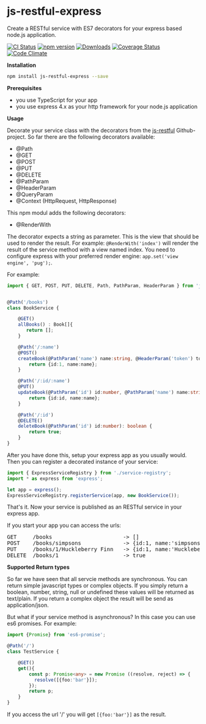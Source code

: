 # js-restful-express
Create a RESTful service with ES7 decorators for your express based node.js application.


[![CI Status](http://img.shields.io/travis/mseemann/js-restful-express.svg?style=flat)](https://travis-ci.org/mseemann/js-restful-express)
[![npm version](https://badge.fury.io/js/js-restful-express.svg)](http://badge.fury.io/js/js-restful-express)
[![Downloads](http://img.shields.io/npm/dm/js-restful-express.svg)](https://npmjs.org/package/js-restful-express)
[![Coverage Status](https://coveralls.io/repos/github/mseemann/js-restful-express/badge.svg?branch=master)](https://coveralls.io/github/mseemann/js-restful-express?branch=master)
[![Code Climate](https://codeclimate.com/github/mseemann/js-restful-express/badges/gpa.svg)](https://codeclimate.com/github/mseemann/js-restful-express)

**Installation**
```bash
npm install js-restful-express --save
```

**Prerequisites**
- you use TypeScript for your app
- you use express 4.x as your http framework for your node.js application

**Usage**

Decorate your service class with the decorators from the [js-restful](https://github.com/mseemann/js-restful) Github-project.
So far there are the following decorators available:
- @Path
- @GET
- @POST
- @PUT
- @DELETE
- @PathParam
- @HeaderParam
- @QueryParam
- @Context (HttpRequest, HttpResponse)

This npm modul adds the following decorators:

- @RenderWith

The decorator expects a string as parameter. This is the view that should be used to render the result. For example: `@RenderWith('index')`
will render the result of the service method with a view named index. You need to configure express with your preferred render engine: `app.set('view engine', 'pug');`.

For example:

```typescript
import { GET, POST, PUT, DELETE, Path, PathParam, HeaderParam } from 'js-restful';


@Path('/books')
class BookService {

    @GET()
    allBooks() : Book[]{
       return [];
    }

    @Path('/:name')
    @POST()
    createBook(@PathParam('name') name:string, @HeaderParam('token') token:string) :Book {
        return {id:1, name:name};
    }

    @Path('/:id/:name')
    @PUT()
    updateBook(@PathParam('id') id:number, @PathParam('name') name:string) : Book {
        return {id:id, name:name};
    }

    @Path('/:id')
    @DELETE()
    deleteBook(@PathParam('id') id:number): boolean {
        return true;
    }
}
```

After you have done this, setup your express app as you usually would. Then you can register a decorated instance of your service:

```TypeScript
import { ExpressServiceRegistry } from './service-registry';
import * as express from 'express';

let app = express();
ExpressServiceRegistry.registerService(app, new BookService());
```
That's it. Now your service is published as an RESTful service in your express app.

If you start your app you can access the urls:
<pre>
GET     /books                      -> []
POST    /books/simpsons             -> {id:1, name:'simpsons'}
PUT     /books/1/Huckleberry Finn   -> {id:1, name:'Huckleberry Finn'}
DELETE  /books/1                    -> true
</pre>

**Supported Return types**

So far we have seen that all servcie methods are synchronous. You can return simple javascript types or complex objects.
If you simply return a boolean, number, string, null or undefined these values will be returned as text/plain. If you return
a complex object the result will be send as application/json.

But what if your service method is asynchronous? In this case you can use es6 promises. For example:

```TypeScript
import {Promise} from 'es6-promise';

@Path('/')
class TestService {

    @GET()
    get(){
        const p: Promise<any> = new Promise ((resolve, reject) => {
          resolve([{foo:'bar'}]);
        });
        return p;
    }
}
```
If you access the url '/' you will get `[{foo:'bar'}]` as the result.

